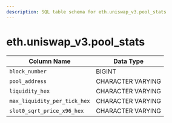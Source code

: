 ```yaml
---
description: SQL table schema for eth.uniswap_v3.pool_stats
---
```


# eth.uniswap\_v3.pool\_stats

| Column Name                  | Data Type         |
| ---------------------------- | ----------------- |
| `block_number`               | BIGINT            |
| `pool_address`               | CHARACTER VARYING |
| `liquidity_hex`              | CHARACTER VARYING |
| `max_liquidity_per_tick_hex` | CHARACTER VARYING |
| `slot0_sqrt_price_x96_hex`   | CHARACTER VARYING |
